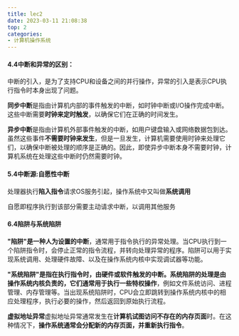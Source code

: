 ```yaml
---
title: lec2
date: 2023-03-11 21:08:38
top: 2
categories: 
- 计算机操作系统
---
```


#### 4.4中断和异常的区别：

中断的引入，是为了支持CPU和设备之间的并行操作，异常的引入是表示CPU执行指令时本身出现了问题。

**同步中断**是指由计算机内部的事件触发的中断，如时钟中断或I/O操作完成中断。这些中断需要**时钟来定时触发**，以确保它们在正确的时间发生。

**异步中断**是指由计算机外部事件触发的中断，如用户键盘输入或网络数据包到达。虽然这些事件**不需要时钟来发生**，但是一旦发生，计算机需要使用时钟来处理它们，以确保中断被处理的顺序是正确的。因此，即使异步中断本身不需要时钟，计算机系统在处理这些中断时仍然需要时钟。

#### 5.4中断源:自愿性中断

处理器执行**陷入指令**请求OS服务引起，操作系统中又叫做**系统调用**

自愿即程序执行到该部分需要主动请求中断，以调用其他服务



#### 6.4陷阱与系统陷阱

**"陷阱"**是一种**人为设置的中断**，通常用于指令执行的异常处理。当CPU执行到一个陷阱指令时，会停止正常的指令流程，并转向处理异常的程序。陷阱可以用于实现系统调用、处理硬件故障、以及在操作系统内核中实现调试器等功能。

**"系统陷阱"**是指在执行指令时，由硬件或软件触发的中断。系统陷阱的处理是由操作系统内核负责的，它们通常**用于执行一些特权操作**，例如文件系统访问、进程管理、内存管理等。当出现系统陷阱时，CPU会立即跳转到操作系统内核中的相应处理程序，执行必要的操作，然后返回到原始执行流程。

**虚拟地址异常**虚拟地址异常通常发生在**计算机试图访问不存在的内存页面**时。在这种情况下，**操作系统通常会分配新的内存页面，并重新执行指令**。
